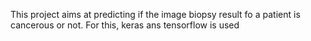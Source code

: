 This project aims at predicting if the image biopsy result fo a patient is cancerous or not. For this, keras ans tensorflow is used
